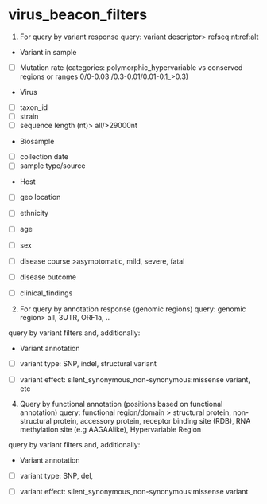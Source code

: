 # virus_beacon_filters

1. For query by variant response
query: variant descriptor> refseq:nt:ref:alt

* Variant in sample
- [ ] Mutation rate (categories: polymorphic_hypervariable vs conserved regions or ranges 0/0-0.03 /0.3-0.01/0.01-0.1_>0.3)

* Virus 
- [ ] taxon_id
- [ ] strain
- [ ] sequence length (nt)> all/>29000nt

* Biosample
- [ ] collection date
- [ ] sample type/source

* Host
- [ ] geo location
- [ ] ethnicity
- [ ] age
- [ ] sex
- [ ] disease course >asymptomatic, mild, severe, fatal 
- [ ] disease outcome
- [ ] clinical_findings



2. For query by annotation response (genomic regions)
query: genomic region> all, 3UTR, ORF1a, ..

query by variant filters and, additionally:

* Variant annotation 
- [ ] variant type: SNP, indel, structural variant
- [ ] variant effect: silent_synonymous_non-synonymous:missense variant, etc



4. Query by functional annotation  (positions based on functional annotation)
query: functional region/domain > structural protein, non-structural protein, accessory protein, receptor binding site (RDB), RNA methylation site (e.g AAGAAlike), Hypervariable Region 

query by variant filters and, additionally:

* Variant annotation 
- [ ] variant type: SNP, del, 
- [ ] variant effect: silent_synonymous_non-synonymous:missense variant



